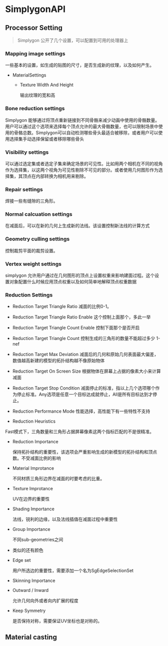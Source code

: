 # SimplygonAPI

## Processor Setting

> Simplygon 公开了几个设置，可以配置到可用的处理器上

### Mapping image settings

一些基本的设置，如生成的贴图的尺寸，是否生成新的纹理，以及如何产生。

- MaterialSettings

  - Texture Width And Height

    输出纹理的宽和高

### Bone reduction settings
Simplygon 能够通过将顶点重新链接到不同骨骼来减少动画中使用的骨骼数量。用户可以通过这个选项来选择每个顶点允许的最大骨骼数量，也可以限制场景中使用的骨骼总数。Simplygon可以自动检测哪些骨头最适合被移除，或者用户可以使用选择集手动选择保留或者移除哪些骨头

### Visibility settings
可以通过选定集或者选定子集来确定场景的可见性。比如用两个相机在不同的视角作为选择集，以这两个视角为可见性剔除不可见的部分。或者使用几何图形作为选择集，其顶点在内部转换为相机用来剔除。


### Repair settings

焊接一些有缝隙的三角形。


### Normal calcuation settings

在减面后，可以在新的几何上生成新的法线。该设置控制新法线的计算方式

### Geometry culling settings

控制裁剪平面的裁剪设置。

### Vertex weight settings

simplygon 允许用户通过在几何图形的顶点上设置权重来影响建面过程。这个设置对象配置什么时候应用顶点权重以及如何简单地解释顶点权重数据

### Reduction Settings
- Reduction Target Triangle Ratio
	减面的比例0-1。
	
- Reduction Target Triangle Ratio Enable
	这个控制上面那个，多此一举
	
- Reduction Target Triangle Count Enable
	控制下面那个是否开启
	
- Reduction Target Triangle Count
	控制生成的三角形的数量不能超过多少 1-nef
	
- Reduction Target Max Deviation
	减面后的几何和原始几何表面最大偏差，数值越高新建的模型的拓扑结构越不像原始物体
	
- Reduction Target On Screen Size
	根据物体在屏幕上占据的像素大小来计算减面
	
-  Reduction Target Stop Condition
	减面停止的标准，指以上几个选项哪个作为停止标准。Any选项是任意一个目标达成就停止，All是所有目标达到才停止。
	
-  Reduction Performance Mode
	性能选择，高性能下有一些特性不支持
	
-  Reduction Heuristics

  Fast模式下，三角数量和三角形占据屏幕像素这两个指标匹配的不是很精准。

- Reduction Importance

  保持拓扑结构的重要性，该选项会严重影响生成的新模型的拓扑结构和顶点数。不受减面比例的影响

- Material Improtance

  不同材质三角形边界在减面的时要考虑的比重。

- Texture Improtance

  UV在边界的重要性

- Shading Importance

  法线，锐利的边缘，以及法线插值在减面过程中重要性

- Group Importance

  不同sub-geometries之间

- 类似的还有颜色

- Edge set

  用户所选边的重要性，需要添加一个名为SgEdgeSelectionSet

- Skinning Importance

- Outward / Inward 

  允许几何向外或者向内扩展的程度

- Keep Symmetry

  是否保持对称，需要保证UV坐标也是对称的。

## Material casting

